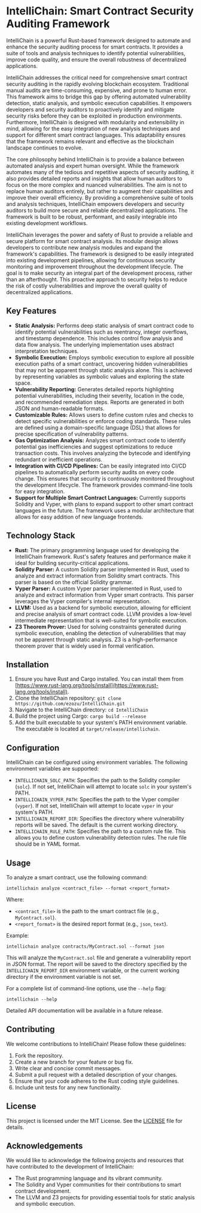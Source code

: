 # IntelliChain: Smart Contract Security Auditing Framework

IntelliChain is a powerful Rust-based framework designed to automate and enhance the security auditing process for smart contracts. It provides a suite of tools and analysis techniques to identify potential vulnerabilities, improve code quality, and ensure the overall robustness of decentralized applications.

IntelliChain addresses the critical need for comprehensive smart contract security auditing in the rapidly evolving blockchain ecosystem. Traditional manual audits are time-consuming, expensive, and prone to human error. This framework aims to bridge this gap by offering automated vulnerability detection, static analysis, and symbolic execution capabilities. It empowers developers and security auditors to proactively identify and mitigate security risks before they can be exploited in production environments. Furthermore, IntelliChain is designed with modularity and extensibility in mind, allowing for the easy integration of new analysis techniques and support for different smart contract languages. This adaptability ensures that the framework remains relevant and effective as the blockchain landscape continues to evolve.

The core philosophy behind IntelliChain is to provide a balance between automated analysis and expert human oversight. While the framework automates many of the tedious and repetitive aspects of security auditing, it also provides detailed reports and insights that allow human auditors to focus on the more complex and nuanced vulnerabilities. The aim is not to replace human auditors entirely, but rather to augment their capabilities and improve their overall efficiency. By providing a comprehensive suite of tools and analysis techniques, IntelliChain empowers developers and security auditors to build more secure and reliable decentralized applications. The framework is built to be robust, performant, and easily integrable into existing development workflows.

IntelliChain leverages the power and safety of Rust to provide a reliable and secure platform for smart contract analysis. Its modular design allows developers to contribute new analysis modules and expand the framework's capabilities. The framework is designed to be easily integrated into existing development pipelines, allowing for continuous security monitoring and improvement throughout the development lifecycle. The goal is to make security an integral part of the development process, rather than an afterthought. This proactive approach to security helps to reduce the risk of costly vulnerabilities and improve the overall quality of decentralized applications.

## Key Features

*   **Static Analysis:** Performs deep static analysis of smart contract code to identify potential vulnerabilities such as reentrancy, integer overflows, and timestamp dependence. This includes control flow analysis and data flow analysis. The underlying implementation uses abstract interpretation techniques.
*   **Symbolic Execution:** Employs symbolic execution to explore all possible execution paths of a smart contract, uncovering hidden vulnerabilities that may not be apparent through static analysis alone. This is achieved by representing variables as symbolic values and exploring the state space.
*   **Vulnerability Reporting:** Generates detailed reports highlighting potential vulnerabilities, including their severity, location in the code, and recommended remediation steps. Reports are generated in both JSON and human-readable formats.
*   **Customizable Rules:** Allows users to define custom rules and checks to detect specific vulnerabilities or enforce coding standards. These rules are defined using a domain-specific language (DSL) that allows for precise specification of vulnerability patterns.
*   **Gas Optimization Analysis:** Analyzes smart contract code to identify potential gas inefficiencies and suggest optimizations to reduce transaction costs. This involves analyzing the bytecode and identifying redundant or inefficient operations.
*   **Integration with CI/CD Pipelines:** Can be easily integrated into CI/CD pipelines to automatically perform security audits on every code change. This ensures that security is continuously monitored throughout the development lifecycle. The framework provides command-line tools for easy integration.
*   **Support for Multiple Smart Contract Languages:** Currently supports Solidity and Vyper, with plans to expand support to other smart contract languages in the future. The framework uses a modular architecture that allows for easy addition of new language frontends.

## Technology Stack

*   **Rust:** The primary programming language used for developing the IntelliChain framework. Rust's safety features and performance make it ideal for building security-critical applications.
*   **Solidity Parser:** A custom Solidity parser implemented in Rust, used to analyze and extract information from Solidity smart contracts. This parser is based on the official Solidity grammar.
*   **Vyper Parser:** A custom Vyper parser implemented in Rust, used to analyze and extract information from Vyper smart contracts. This parser leverages the Vyper compiler's internal representation.
*   **LLVM:** Used as a backend for symbolic execution, allowing for efficient and precise analysis of smart contract code. LLVM provides a low-level intermediate representation that is well-suited for symbolic execution.
*   **Z3 Theorem Prover:** Used for solving constraints generated during symbolic execution, enabling the detection of vulnerabilities that may not be apparent through static analysis. Z3 is a high-performance theorem prover that is widely used in formal verification.

## Installation

1.  Ensure you have Rust and Cargo installed. You can install them from [https://www.rust-lang.org/tools/install](https://www.rust-lang.org/tools/install).
2.  Clone the IntelliChain repository:
    `git clone https://github.com/ezozu/IntelliChain.git`
3.  Navigate to the IntelliChain directory:
    `cd IntelliChain`
4.  Build the project using Cargo:
    `cargo build --release`
5.  Add the built executable to your system's PATH environment variable. The executable is located at `target/release/intellichain`.

## Configuration

IntelliChain can be configured using environment variables. The following environment variables are supported:

*   `INTELLICHAIN_SOLC_PATH`: Specifies the path to the Solidity compiler (`solc`). If not set, IntelliChain will attempt to locate `solc` in your system's PATH.
*   `INTELLICHAIN_VYPER_PATH`: Specifies the path to the Vyper compiler (`vyper`). If not set, IntelliChain will attempt to locate `vyper` in your system's PATH.
*   `INTELLICHAIN_REPORT_DIR`: Specifies the directory where vulnerability reports will be saved. The default is the current working directory.
*   `INTELLICHAIN_RULE_PATH`: Specifies the path to a custom rule file. This allows you to define custom vulnerability detection rules. The rule file should be in YAML format.

## Usage

To analyze a smart contract, use the following command:

`intellichain analyze <contract_file> --format <report_format>`

Where:

*   `<contract_file>` is the path to the smart contract file (e.g., `MyContract.sol`).
*   `<report_format>` is the desired report format (e.g., `json`, `text`).

Example:

`intellichain analyze contracts/MyContract.sol --format json`

This will analyze the `MyContract.sol` file and generate a vulnerability report in JSON format. The report will be saved to the directory specified by the `INTELLICHAIN_REPORT_DIR` environment variable, or the current working directory if the environment variable is not set.

For a complete list of command-line options, use the `--help` flag:

`intellichain --help`

Detailed API documentation will be available in a future release.

## Contributing

We welcome contributions to IntelliChain! Please follow these guidelines:

1.  Fork the repository.
2.  Create a new branch for your feature or bug fix.
3.  Write clear and concise commit messages.
4.  Submit a pull request with a detailed description of your changes.
5.  Ensure that your code adheres to the Rust coding style guidelines.
6.  Include unit tests for any new functionality.

## License

This project is licensed under the MIT License. See the [LICENSE](https://github.com/ezozu/IntelliChain/blob/main/LICENSE) file for details.

## Acknowledgements

We would like to acknowledge the following projects and resources that have contributed to the development of IntelliChain:

*   The Rust programming language and its vibrant community.
*   The Solidity and Vyper communities for their contributions to smart contract development.
*   The LLVM and Z3 projects for providing essential tools for static analysis and symbolic execution.